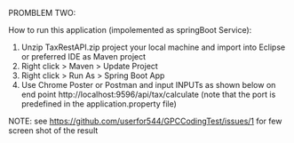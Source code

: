 PROMBLEM TWO:

How to run this application (impolemented as springBoot Service): 
1.	Unzip TaxRestAPI.zip project your local machine and import into Eclipse or preferred IDE as Maven project
2.	Right click > Maven > Update Project 
3.	Right click > Run As > Spring Boot App
4.	Use Chrome Poster or Postman and input INPUTs as shown below on end point
 	http://localhost:9596/api/tax/calculate  (note that the port is predefined in the application.property file)

NOTE: see https://github.com/userfor544/GPCCodingTest/issues/1 for few screen shot of the result 
